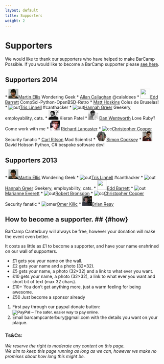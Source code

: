 ```yaml
---
layout: default
title: Supporters
weight: 2
---
```


# Supporters #

We would like to thank our supporters who have helped to make BarCamp Possible. If you would like to become a BarCamp supporter please [see here](#how).

## Supporters 2014 ##

<div class="supporters" id="supporters">
* <img class="alignnone size-full wp-image-460" alt="out" src="/assets/images/supporters/mex.png" width="32" height="32"><a href="http://canthack.org">Martin Ellis</a > <span>Wondering Geek</span>
* <a href="http://calaldees.dreamhosters.com/">Allan Callaghan</a> <span>@calaldees</span>
* <img src="{{ "vext01@gmail.com" | to_gravatar }}" width="32" height="32"><a href="http://theunixzoo.co.uk" class="alignnone size-full wp-image-460">Edd Barrett</a> <span>CompSci-Python-OpenBSD-Retro</span>
* <a href="https://www.youtube.com/watch?v=kfVsfOSbJY0">Matt Hoskins</a> <span>Coles de Bruselas!</span>
* <img class="alignnone size-full wp-image-460 grav-hashed grav-hijack" alt="out" src="http://www.gravatar.com/avatar/341c531b300cc77f6195b4fb0cb01b9c?s=32" height="32" id="grav-341c531b300cc77f6195b4fb0cb01b9c-0"><a href="http://canthack.org">Tris Linnell</a> <span>#canthacker</span>
* <img class="alignnone size-full wp-image-460 grav-hashed grav-hijack" alt="out" src="http://www.gravatar.com/avatar/596317667dfee01fd0551c2783fcd67c?s=32" height="32" id="grav-596317667dfee01fd0551c2783fcd67c-0"><a href="http://canthack.org">Hannah Greer</a> <span>Geekery, employability, cats.</span>
* <img class="alignnone size-full wp-image-460 grav-hashed grav-hijack" alt="out" src="/assets/images/supporters/kieran.jpg"> Kieran Patel
* <img class="alignnone size-full wp-image-460 grav-hashed grav-hijack" alt="out" src="/assets/images/supporters/dan.jpeg"> <a href="https://atechmedia.com/careers">Dan Wentworth</a> <span>Love Ruby? Come work with me</span>
* <img class="alignnone size-full wp-image-460 grav-hashed grav-hijack" alt="out" src="/assets/images/supporters/richard.jpg"> <a href="http://rl0.co.uk/">Richard Lancaster</a>
* <img src="{{ "chris@itscooper.co.uk" | to_gravatar }}" alt="cc" class="alignnone size-full wp-image-569" width="32" height="32"><a href="http://www.itscooper.co.uk">Christopher Cooper</a> <span>Security fanatic</span>
* <a href="http://perlfu.co.uk">Carl Ritson</a> <span>Mad Scientist</span>
* <img src="/assets/images/supporters/simon.png" alt="Simon" class="alignnone size-full wp-image-569" width="32" height="32"><a href="http://graymalk.in/">Simon Cooksey</a>
* <img src="/assets/images/supporters/dave.jpg" alt="Dave" class="alignnone size-full wp-image-569" width="32" height="32">David Hobson <span>Python, C# bespoke software dev!</span>

</div>

## Supporters 2013 ##

<div class="supporters" id="supporters">
* <img class="alignnone size-full wp-image-460" alt="out" src="/assets/images/supporters/mex.png" width="32" height="32"><a href="http://canthack.org">Martin Ellis</a > <span>Wondering Geek</span>
* <img class="alignnone size-full wp-image-460 grav-hashed grav-hijack" alt="out" src="http://www.gravatar.com/avatar/341c531b300cc77f6195b4fb0cb01b9c?s=32" height="32" id="grav-341c531b300cc77f6195b4fb0cb01b9c-0"><a href="http://canthack.org">Tris Linnell</a> <span>#canthacker</span>
* <img class="alignnone size-full wp-image-460 grav-hashed grav-hijack" alt="out" src="http://www.gravatar.com/avatar/596317667dfee01fd0551c2783fcd67c?s=32" height="32" id="grav-596317667dfee01fd0551c2783fcd67c-0"><a href="http://canthack.org">Hannah Greer</a> <span>Geekery, employability, cats.</span>
* <img src="{{"vext01@gmail.com" | to_gravatar}}" width="32" height="32"><a href="http://soma.fm" class="alignnone size-full wp-image-460">Edd Barrett</a>
* <img class="alignnone size-full wp-image-460" alt="out" src="{{ "marianne.c.r.everett@gmail.com" | to_gravatar }}" width="32" height="32"><a href="http://canthack.org">Marianne Everett</a>
* <img class="alignnone size-full wp-image-460" alt="out" src="{{ "reashlin@gmail.com" | to_gravatar }}" width="32" height="32"><a href="https://www.youtube.com/watch?v=dQw4w9WgXcQ">Robert Bronsdon</a>
* <img src="{{ "chris@itscooper.co.uk" | to_gravatar }}" alt="cc" class="alignnone size-full wp-image-569" width="32" height="32"><a href="http://www.itscooper.co.uk">Christopher Cooper</a> <span>Security fanatic</span>
* <img src="{{ "omer@kilic.name" | to_gravatar }}" alt="omer" class="alignnone size-full wp-image-574" width="32" height="32"><a href="http://canthack.org">Omer Kilic</a>
* <img src="/assets/images/supporters/g8osn2.jpg" alt="g8osn" class="alignnone size-full wp-image-580" width="32" height="32"><a href="http://www.g8osn.net">Brian Reay</a>

</div>



## How to become a supporter. ##  {#how}

BarCamp Canterbury will always be free, however your donation will make the event even better.

It costs as little as £1 to become a supporter, and have your name enshrined on our wall of supporters.

* £1 gets you your name on the wall.
* £2 gets your name and a photo (32×32).
* £5 gets your name, a photo (32×32) and a link to what ever you want.
* £10 gets your name, a photo (32×32), a link to what ever you want and short bit of text (max 32 chars).
* £10+ You don’t get anything more, just a warm feeling for being awesome.
* £50 Just become a sponsor already

<ol>
<li>First pay through our paypal donate button:

<form action="https://www.paypal.com/cgi-bin/webscr" method="post" target="_top">
<input type="hidden" name="cmd" value="_s-xclick">
<input type="hidden" name="hosted_button_id" value="6WLYBMMWCW3Y4">
<input type="image" src="https://www.paypalobjects.com/en_US/GB/i/btn/btn_donateCC_LG.gif" border="0" name="submit" alt="PayPal – The safer, easier way to pay online.">
<img alt="" border="0" src="https://www.paypalobjects.com/en_GB/i/scr/pixel.gif" width="1" height="1">
</form>
</li>

<li>Email barcampcanterbury@gmail.com with the details you want on your plaque.</li>
</ol>

### Ts&Cs: ###

_We reserve the right to moderate any content on this page._<br>
_We aim to keep this page running as long as we can, however we make no promises about how long this might be._
